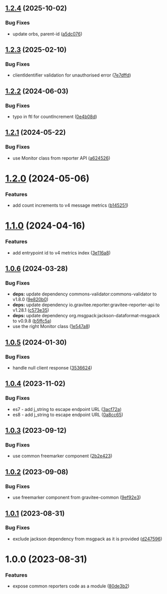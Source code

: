 ## [1.2.4](https://github.com/gravitee-io/gravitee-reporter-common/compare/1.2.3...1.2.4) (2025-10-02)


### Bug Fixes

* update orbs, parent-id ([a5dc076](https://github.com/gravitee-io/gravitee-reporter-common/commit/a5dc076793ce012f5d79ae4debb8934a098f58cc))

## [1.2.3](https://github.com/gravitee-io/gravitee-reporter-common/compare/1.2.2...1.2.3) (2025-02-10)


### Bug Fixes

* clientIdentifier validation for unauthorised error ([7e7dffd](https://github.com/gravitee-io/gravitee-reporter-common/commit/7e7dffda5598985a4d01bc8cb18067bccc5eee6e))

## [1.2.2](https://github.com/gravitee-io/gravitee-reporter-common/compare/1.2.1...1.2.2) (2024-06-03)


### Bug Fixes

* typo in ftl for countIncrement ([0e4b08d](https://github.com/gravitee-io/gravitee-reporter-common/commit/0e4b08d27782044e0fa9aa9b7d41e94ad3945229))

## [1.2.1](https://github.com/gravitee-io/gravitee-reporter-common/compare/1.2.0...1.2.1) (2024-05-22)


### Bug Fixes

* use Monitor class from reporter API ([a624526](https://github.com/gravitee-io/gravitee-reporter-common/commit/a624526ed94b142dcdf8dfd36c874a52aef2c40d))

# [1.2.0](https://github.com/gravitee-io/gravitee-reporter-common/compare/1.1.0...1.2.0) (2024-05-06)


### Features

* add count increments to v4 message metrics ([b145251](https://github.com/gravitee-io/gravitee-reporter-common/commit/b145251f9f038613c16c028cb7406e740c6cf274))

# [1.1.0](https://github.com/gravitee-io/gravitee-reporter-common/compare/1.0.6...1.1.0) (2024-04-16)


### Features

* add entrypoint id to v4 metrics index ([3e116a8](https://github.com/gravitee-io/gravitee-reporter-common/commit/3e116a82c1963800d3a01b490d939a1bd77a5d78))

## [1.0.6](https://github.com/gravitee-io/gravitee-reporter-common/compare/1.0.5...1.0.6) (2024-03-28)


### Bug Fixes

* **deps:** update dependency commons-validator:commons-validator to v1.8.0 ([9e820b0](https://github.com/gravitee-io/gravitee-reporter-common/commit/9e820b023733736a748df2fea8fe86ca42ab85c4))
* **deps:** update dependency io.gravitee.reporter:gravitee-reporter-api to v1.28.1 ([c573e35](https://github.com/gravitee-io/gravitee-reporter-common/commit/c573e35d6de736c0db9f950d676158e454fb7df5))
* **deps:** update dependency org.msgpack:jackson-dataformat-msgpack to v0.9.8 ([b5ffc5a](https://github.com/gravitee-io/gravitee-reporter-common/commit/b5ffc5af7448b1a0f8471a0aedeb1bf338d23613))
* use the right Monitor class ([1e547a8](https://github.com/gravitee-io/gravitee-reporter-common/commit/1e547a86c699871c07f39d8b3598625a9ffdb398))

## [1.0.5](https://github.com/gravitee-io/gravitee-reporter-common/compare/1.0.4...1.0.5) (2024-01-30)


### Bug Fixes

* handle null client response ([3536624](https://github.com/gravitee-io/gravitee-reporter-common/commit/3536624c672e5443d82ef430e055f04f3d37ed4b))

## [1.0.4](https://github.com/gravitee-io/gravitee-reporter-common/compare/1.0.3...1.0.4) (2023-11-02)


### Bug Fixes

* es7 - add j_string to escape endpoint URL ([3acf72a](https://github.com/gravitee-io/gravitee-reporter-common/commit/3acf72a28ac2d93502e52deb8e4c48657e4bcb22))
* es8 - add j_string to escape endpoint URL ([0a8cc65](https://github.com/gravitee-io/gravitee-reporter-common/commit/0a8cc65f238b2bcdd665de6a755088800bb93ad2))

## [1.0.3](https://github.com/gravitee-io/gravitee-reporter-common/compare/1.0.2...1.0.3) (2023-09-12)


### Bug Fixes

* use common freemarker component ([2b2e423](https://github.com/gravitee-io/gravitee-reporter-common/commit/2b2e423cf37108058c025d3496a892353932485f))

## [1.0.2](https://github.com/gravitee-io/gravitee-reporter-common/compare/1.0.1...1.0.2) (2023-09-08)


### Bug Fixes

* use freemarker component from gravitee-common ([9ef92e3](https://github.com/gravitee-io/gravitee-reporter-common/commit/9ef92e3b5ed6ae09b45d9d925b557e21230e2ac2))

## [1.0.1](https://github.com/gravitee-io/gravitee-reporter-common/compare/1.0.0...1.0.1) (2023-08-31)


### Bug Fixes

* exclude jackson dependency from msgpack as it is provided ([d247596](https://github.com/gravitee-io/gravitee-reporter-common/commit/d24759689295623348289638fd97e1c69ae07a37))

# 1.0.0 (2023-08-31)


### Features

* expose common reporters code as a module ([80de3b2](https://github.com/gravitee-io/gravitee-reporter-common/commit/80de3b2f59229ed406c2c8d26871567fd114d0fc))
